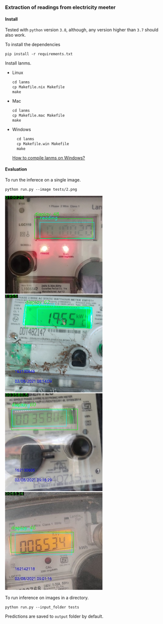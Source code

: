 ### Extraction of readings from electricity meeter

#### Install
Tested with `python` version `3.8`, although, any version higher than `3.7` should also work.

To install the dependencies
```console
pip install -r requirements.txt
```

Install lanms.
- Linux
  ```console
  cd lanms
  cp Makefile.nix Makefile
  make
  ```
- Mac
  ```console
  cd lanms
  cp Makefile.mac Makefile
  make
  ```
- Windows
  ```console
    cd lanms
    cp Makefile.win Makefile
    make
  ```
  [How to compile lanms on Windows?](https://github.com/argman/EAST/issues/120)
#### Evaluation
To run the inferece on a single image.
```console
python run.py --image tests/2.png
```
![tests/2.png](output/2.png "") ![tests/3.png](output/3.png "")
![tests/4.png](output/4.png "") ![tests/6.jpeg](output/6.jpeg "")

To run inference on images in a directory.
```console
python run.py --input_folder tests
```
Predictions are saved to `output` folder by default.